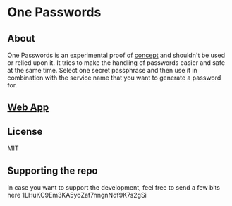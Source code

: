 # One Passwords

## About
One Passwords is an experimental proof of [concept](https://panossakkos.github.io/tech/2015/11/01/one-passwords.html)
and shouldn't be used or relied upon it.
It tries to make the handling of passwords easier and safe at the same time.
Select one secret passphrase and then use it in combination with the service name that you want to generate a password for.

## [Web App](https://panossakkos.github.io/one-passwords)

## License
MIT

## Supporting the repo

In case you want to support the development, feel free to send a few bits here 1LHuKC9Em3KA5yoZaf7nngnNdf9K7s2gSi
